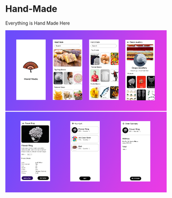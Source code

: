 # Hand-Made
Everything is Hand Made Here

![HandMade_1](https://github.com/anandhamurthy/Hand-Made/blob/master/Hand%20Made%20UI/handmade_1.png)
![HandMade_2](https://github.com/anandhamurthy/Hand-Made/blob/master/Hand%20Made%20UI/handmade_2.png)
